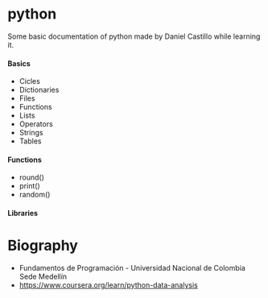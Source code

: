 # python

Some basic documentation of python made by Daniel Castillo while learning it.

#### Basics

- Cicles
- Dictionaries
- Files
- Functions
- Lists
- Operators
- Strings
- Tables

#### Functions

- round()
- print()
- random()

#### Libraries


# Biography

- Fundamentos de Programación - Universidad Nacional de Colombia Sede Medellín
- https://www.coursera.org/learn/python-data-analysis